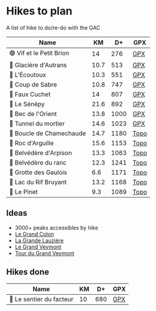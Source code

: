 # Hikes to plan

A list of hike to do/re-do with the GAC

| Name | KM | D+ | GPX |
|------|----|----|-----|
| 🟢 Vif et le Petit Brion | 14 | 276 | [GPX](https://brouter.de/brouter-web/#map=14/45.0657/5.6904/1069,drinking_water,toilets&lonlats=5.667266,45.056611;5.688163,45.086922;5.710659,45.073273;5.711088,45.068489;5.705767,45.064731;5.690607,45.051582;5.683858,45.051619;5.679122,45.051817;5.667223,45.056482&profile=hiking-mountain) |
| 🔵 Glacière d'Autrans | 10.7 | 513 | [GPX](https://brouter.de/brouter-web/#map=14/45.2294/5.5417/1069&lonlats=5.559779,45.212833;5.555112,45.216208;5.54992,45.230716;5.544842,45.235629;5.553288,45.237159;5.563548,45.238798;5.567472,45.233994;5.560423,45.234079;5.560048,45.228461;5.560112,45.21819;5.560037,45.212788&profile=hiking-mountain) |
| 🔵 L'Écoutoux | 10.3 | 551 | [GPX](https://brouter.de/brouter-web/#map=14/45.2633/5.7758/1069,Waymarked_Trails-Hiking,viewpoint&lonlats=5.77707,45.259898;5.784758,45.265435;5.78186,45.267622;5.765378,45.272984;5.760376,45.26683;5.757779,45.25277;5.76102,45.266067;5.766943,45.267419;5.776557,45.259935&profile=hiking-mountain) |
| 🔵 Coup de Sabre | 10.8 | 747 | [GPX](https://brouter.de/brouter-web/#map=17/45.19299/5.66616/1069&lonlats=5.672486,45.196655;5.66784,45.194916;5.667744,45.192336;5.662647,45.190151;5.662701,45.18829;5.660373,45.189886;5.655062,45.193907;5.642767,45.199625;5.638797,45.200184;5.647209,45.210196;5.651886,45.208517;5.657026,45.208137;5.666767,45.200297;5.672364,45.196848&profile=hiking-mountain) |
| 🔵 Faux Cuchet | 14 | 807 | [GPX](https://brouter.de/brouter-web/#map=14/45.0355/5.7257/1069&lonlats=5.718255,45.032242;5.724617,45.039101;5.727332,45.037505;5.731087,45.036164;5.736494,45.049285;5.741622,45.045888;5.73997,45.041265;5.742974,45.038293;5.718148,45.032152&profile=hiking-mountain) |
| 🔴 Le Sénépy | 21.6 | 892 | [GPX](https://brouter.de/brouter-web/#map=14/44.9239/5.7222/1069&lonlats=5.734828,44.937817;5.735746,44.937078;5.740678,44.937502;5.739799,44.93567;5.745903,44.937896;5.746644,44.935519;5.74961,44.930907;5.744798,44.929517;5.741987,44.925552;5.736644,44.914356;5.728429,44.911163;5.72613,44.905552;5.723705,44.908547;5.72238,44.905411;5.72123,44.908142;5.71068,44.919735;5.705101,44.931915;5.705525,44.936666;5.71141,44.93055;5.720658,44.922183;5.7188,44.927122;5.724805,44.927749;5.734509,44.938164&profile=hiking-mountain) |
| 🔴 Bec de l'Orient | 13.8 | 1000 | [GPX](https://brouter.de/brouter-web/#map=18/45.23520/5.54419/1069&lonlats=5.554082,45.249362;5.539577,45.239557;5.540028,45.238826;5.529685,45.215606;5.533376,45.211402;5.544791,45.235677;5.553267,45.237185;5.56494,45.238315;5.55449,45.249241&profile=hiking-mountain) |
| 🔴 Tunnel du mortier | 14.6 | 1023 | [GPX](https://brouter.de/brouter-web/#map=14/45.2393/5.5708/1069&lonlats=5.561099,45.262337;5.568361,45.25516;5.570669,45.248425;5.581613,45.247641;5.586505,45.247292;5.588694,45.240992;5.540371,45.239208;5.543933,45.244339;5.551894,45.248274;5.559425,45.253863;5.560713,45.262023&profile=hiking-mountain) |
| 🔴 Boucle de Chamechaude | 14.7 | 1180 | [Topo](https://www.decathlon-outdoor.com/fr-fr/solo/boucle-de-chamechaude-63691e31c8a8c) |
| 🔴 Roc d'Arguille | 15.6 | 1153 | [Topo](https://www.decathlon-outdoor.com/fr-fr/solo/roc-d-arguille-par-le-col-du-coq-63b72b25791db) |
| 🔴 Belvédère d'Arpison | 13.3 | 1063 | [Topo](https://www.decathlon-outdoor.com/fr-fr/solo/belvedere-d-arpison-63691e047f383) |
| 🔴 Belvédère du ranc | 12.3 | 1241 | [Topo](https://www.decathlon-outdoor.com/fr-fr/solo/balade-belvedere-du-ranc-abri-de-la-goulandiere-62e6ac7973b2e) |
| 🔴 Grotte des Gaulois | 6.6 | 1171 | [Topo](https://www.decathlon-outdoor.com/fr-fr/solo/grotte-des-gaulois-et-ascension-vertigineuse-en-vercors-5ea033660b25e) |
| 🔴 Lac du Rif Bruyant | 13.2 | 1168 | [Topo](https://www.decathlon-outdoor.com/fr-fr/solo/lac-du-rif-bruyant-6308b9b1cd3bf) |
| 🔴 Le Pinet | 9.3 | 1089 | [Topo](https://www.decathlon-outdoor.com/fr-fr/solo/sommet-du-pinet-et-cheminee-suspendue-en-chartreuse-5ec69b82a7137) |

## Ideas

- 3000+ peaks accessibles by hike
- [Le Grand Colon](https://www.decathlon-outdoor.com/fr-fr/solo/tour-du-grand-colon-et-reveil-au-chant-des-grenouilles-5fb6b4639c067)
- [La Grande Lauzière](https://www.decathlon-outdoor.com/fr-fr/solo/la-grande-lauziere-depuis-le-recoin-624efa2638d7f)
- [Le Grand Veymont](https://www.decathlon-outdoor.com/fr-fr/solo/escapade-vivifiante-au-grand-veymont-et-recherche-d-animaux-5ea81d56ccf1f)
- [Tour du Grand Veymont](https://www.decathlon-outdoor.com/fr-fr/solo/gresse-en-vercors-et-superbe-tour-du-grand-veymont-5f8e74adeb2e2)

## Hikes done

| Name | KM | D+ | GPX |
|------|----|----|-----|
| 🔵 Le sentier du facteur | 10 | 680 | [GPX](https://brouter.de/brouter-web/#map=15/45.0996/5.8169/1069,Waymarked_Trails-Hiking&lonlats=5.803877,45.103464;5.80841,45.104387;5.817491,45.107577;5.825675,45.100548;5.817937,45.091846;5.815426,45.094966;5.807626,45.088263;5.798399,45.091793;5.804676,45.09945;5.803707,45.103094&profile=hiking-mountain) |